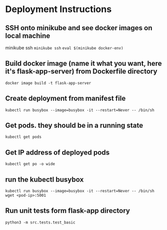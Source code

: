 # Deployment Instructions

## SSH onto minikube and see docker images on local machine
minikube ssh
    `minikube ssh` 
    `eval $(minikube docker-env)`

## Build docker image (name it what you want, here it's flask-app-server) from Dockerfile directory
`docker image build -t flask-app-server`

## Create deployment from manifest file
`kubectl run busybox --image=busybox -it --restart=Never -- /bin/sh`

## Get pods. they should be in a running state
`kubectl get pods`

## Get IP address of deployed pods
`kubectl get po -o wide`

## run the kubectl busybox
`kubectl run busybox --image=busybox -it --restart=Never -- /bin/sh`
`wget <pod-ip>:5001`

## Run unit tests form flask-app directory
`python3 -m src.tests.test_basic`
